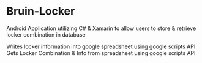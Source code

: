 # Bruin-Locker
Android Application utilizing C# & Xamarin to allow users to store & retrieve locker combination in database

Writes locker information into google spreadsheet using google scripts API
Gets Locker Combination & Info from spreadsheet using google scripts API


